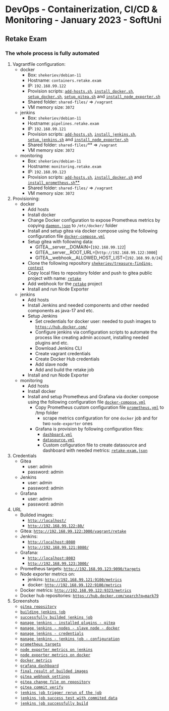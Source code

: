 # DevOps - Containerization, CI/CD &amp; Monitoring - January 2023 - SoftUni

## Retake Exam

### The whole process is fully automated

1. Vagrantfile configuration:
    - docker
      - Box: `shekeriev/debian-11`
      - Hostname: `containers.retake.exam`
      - IP: `192.168.99.122`
      - Provision scripts: [`add-hosts.sh`](/provision-scripts/add-hosts.sh), [`install_docker.sh`](/provision-scripts/install_docker.sh), [`setup_docker.sh`](/provision-scripts/setup_docker.sh), [`setup_gitea.sh`](/provision-scripts/setup_gitea.sh) and [`install_node_exporter.sh`](/provision-scripts/install_node_exporter.sh)
      - Shared folder: `shared-files/` => `/vagrant`
      - VM memory size: `3072`
    - jenkins
      - Box: `shekeriev/debian-11`
      - Hostname: `pipelines.retake.exam`
      - IP: `192.168.99.121`
      - Provision scripts: [`add-hosts.sh`](/provision-scripts/add-hosts.sh), [`install_jenkins.sh`](/provision-scripts/install_jenkins.sh), [`setup_jenkins.sh`](/provision-scripts/setup_jenkins.sh) and [`install_node_exporter.sh`](/provision-scripts/install_node_exporter.sh)
      - Shared folder: `shared-files/`** => `/vagrant`
      - VM memory size: `3072`
    - monitoring
      - Box: `shekeriev/debian-11`
      - Hostname: `monitoring.retake.exam`
      - IP: `192.168.99.123`
      - Provision scripts: [`add-hosts.sh`](/provision-scripts/add-hosts.sh), [`install_docker.sh`](/provision-scripts/install_docker.sh) and [`install_prometheus.sh`**](/provision-scripts/install_prometheus.sh)
      - Shared folder: `shared-files/` => `/vagrant`
      - VM memory size: `3072`
2. Provisioning:
    - docker
        - Add hosts
        - Install docker
        - Change Docker configuration to expose Prometheus metrics by copying [`daemon.json`](/shared-files/docker/daemon.json) to `/etc/docker/` folder
        - Install and setup gitea via docker compose using the following configuration file [`docker-compose.yml`](/shared-files/gitea/docker-compose.yml)
        - Setup gitea with following data:
            - GITEA__server__DOMAIN=[`192.168.99.122`]
            - GITEA__server__ROOT_URL=[`http://192.168.99.122:3000`]
            - GITEA__webhook__ALLOWED_HOST_LIST=[`192.168.99.0/24`]
        - Clone the following repository [`shekeriev/treasure-finding-contest`](https://github.com/shekeriev/treasure-finding-contest.git)
        - Copy local files to repository folder and push to gitea public project with name: [`retake`](http://192.168.99.122:3000/vagrant/retake.git)
        - Add webhook for the [`retake`](http://192.168.99.122:3000/vagrant/retake.git) project
        - Install and run Node Exporter
    - jenkins
        - Add hosts
        - Install Jenkins and needed components and other needed components as java-17 and etc.
        - Setup Jenkins
            - Set credentials for docker user: needed to push images to [`https://hub.docker.com/`](https://hub.docker.com/)
            - Configure jenkins via configuration scripts to automate the process like creating admin account, installing needed plugins and etc.
            - Download Jenkins CLI
            - Create vagrant credentials
            - Create Docker Hub credentials
            - Add slave node
            - Add and build the retake job
        - Install and run Node Exporter
    - monitoring
        - Add hosts
        - Install docker
        - Install and setup Prometheus and Grafana via docker compose using the following configuration file [`docker-compose.yml`](/shared-files/prometheus/docker-compose.yml)
            - Copy Prometheus custom configuration file [`prometheus.yml`](/shared-files/prometheus/prometheus.yml) to /tmp folder
                - scrape metrics configuration for one `docker` job and for two `node-exporter` ones
            - Grafana is provision by following configuration files:
                - [`dashboard.yml`](/shared-files/grafana/provisioning/dashboards/dashboard.yml)
                - [`datasource.yml`](/shared-files/grafana/provisioning/datasources/datasource.yml)
                - Custom cofiguration file to create datasource and dashboard with needed metrics: [`retake-exam.json`](/shared-files/grafana/provisioning/dashboards/retake-exam.json)
3. Credentials
    - Gitea
        - user: admin
        - password: admin
    - Jenkins
        - user: admin
        - password: admin
    - Grafana
        - user: admin
        - password: admin
4. URL
    - Builded images:
        - [`http://localhost/`](http://localhost/)
        - [`http://192.168.99.122:80/`](http://192.168.99.122:80/)
    - Gitea: [`http://192.168.99.122:3000/vagrant/retake`](http://192.168.99.122:3000/vagrant/retake)
    - Jenkins:
        - [`http://localhost:8080`](http://localhost:8080)
        - [`http://192.168.99.121:8080/`](http://192.168.99.121:8080/)
    - Grafana:
        - [`http://localhost:8083`](http://localhost:8083)
        - [`http://192.168.99.123:3000/`](http://192.168.99.123:3000/)
    - Prometheus targets: [`http://192.168.99.123:9090/targets`](http://192.168.99.123:9090/targets)
    - Node exporter metrics on:
        - jenkins: [`http://192.168.99.121:9100/metrics`](http://192.168.99.121:9100/metrics)
        - docker: [`http://192.168.99.122:9100/metrics`](http://192.168.99.122:9100/metrics)
    - Docker metrics: [`http://192.168.99.122:9323/metrics`](http://192.168.99.122:9323/metrics)
    - Docker hub repositories: [`https://hub.docker.com/search?q=mark79`](https://hub.docker.com/search?q=mark79)
5. Screenshots
    - [`gitea repository`](screenshots/001.png)
    - [`building jenkins job`](screenshots/002.png)
    - [`successfully builded jenkins job`](screenshots/003.png)
    - [`manage jenkins - installed plugins - gitea`](screenshots/004.png)
    - [`manage jenkins - nodes - slave node - docker`](screenshots/005.png)
    - [`manage jenkins - credentials`](screenshots/006.png)
    - [`manage jenkins - jenkins job - configuration`](screenshots/007.png)
    - [`prometheus targets`](screenshots/008.png)
    - [`node exporter metrics on jenkins`](screenshots/009.png)
    - [`node exporter metrics on docker`](screenshots/010.png)
    - [`docker metrics`](screenshots/011.png)
    - [`grafana dashboard`](screenshots/012.png)
    - [`final result of builded images`](screenshots/013.png)
    - [`gitea webhook settings`](screenshots/014.png)
    - [`gitea change file on repository`](screenshots/015.png)
    - [`gitea commit verify`](screenshots/016.png)
    - [`jenkins job trigger rerun of the job`](screenshots/017.png)
    - [`jenkins job success test with commited data`](screenshots/018.png)
    - [`jenkins job successfully build`](screenshots/019.png)
